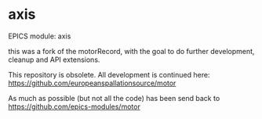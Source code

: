 # axis

EPICS module: axis

this was a fork of the motorRecord, with the goal to do
further development, cleanup and API extensions.

This repository is obsolete. All development is continued here:
https://github.com/europeanspallationsource/motor

As much as possible (but not all the code) has been send back to
https://github.com/epics-modules/motor